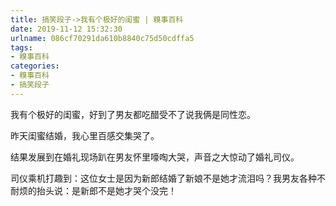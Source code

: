 ```yaml
---
title: 搞笑段子->我有个极好的闺蜜 | 糗事百科
date: 2019-11-12 15:32:30
urlname: 086cf70291da610b8840c75d50cdffa5
tags: 
- 糗事百科
categories:
- 糗事百科
- 搞笑段子
---
```

我有个极好的闺蜜，好到了男友都吃醋受不了说我俩是同性恋。

昨天闺蜜结婚，我心里百感交集哭了。

结果发展到在婚礼现场趴在男友怀里嚎啕大哭，声音之大惊动了婚礼司仪。

司仪乘机打趣到：这位女士是因为新郎结婚了新娘不是她才流泪吗？我男友各种不耐烦的抬头说：是新郎不是她才哭个没完！



